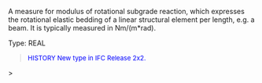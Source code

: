 A measure for modulus of rotational subgrade reaction, which expresses the rotational elastic bedding of a linear structural element per length, e.g. a beam. It is typically measured in Nm/(m\*rad).

Type: REAL

> <font size="-1" color="#0000FF">HISTORY New type in IFC Release 2x2.
</font>
>